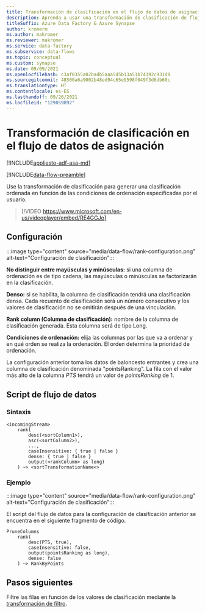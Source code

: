 ```yaml
---
title: Transformación de clasificación en el flujo de datos de asignación
description: Aprenda a usar una transformación de clasificación de flujo de datos de asignación para generar una columna de clasificación en canalizaciones de Azure Data Factory o Synapse Analytics.
titleSuffix: Azure Data Factory & Azure Synapse
author: kromerm
ms.author: makromer
ms.reviewer: makromer
ms.service: data-factory
ms.subservice: data-flows
ms.topic: conceptual
ms.custom: synapse
ms.date: 09/09/2021
ms.openlocfilehash: c3af0355a02badb5aaa5d5b13a51b74392c931d8
ms.sourcegitcommit: 48500a6a9002b48ed94c65e9598f049f3d6db60c
ms.translationtype: HT
ms.contentlocale: es-ES
ms.lasthandoff: 09/26/2021
ms.locfileid: "129059892"
---
```

# <a name="rank-transformation-in-mapping-data-flow"></a>Transformación de clasificación en el flujo de datos de asignación 

[!INCLUDE[appliesto-adf-asa-md](includes/appliesto-adf-asa-md.md)]

[!INCLUDE[data-flow-preamble](includes/data-flow-preamble.md)]

Use la transformación de clasificación para generar una clasificación ordenada en función de las condiciones de ordenación especificadas por el usuario. 

> [!VIDEO https://www.microsoft.com/en-us/videoplayer/embed/RE4GGJo]

## <a name="configuration"></a>Configuración

:::image type="content" source="media/data-flow/rank-configuration.png" alt-text="Configuración de clasificación":::

**No distinguir entre mayúsculas y minúsculas:** si una columna de ordenación es de tipo cadena, las mayúsculas o minúsculas se factorizarán en la clasificación. 

**Denso:** si se habilita, la columna de clasificación tendrá una clasificación densa. Cada recuento de clasificación será un número consecutivo y los valores de clasificación no se omitirán después de una vinculación.

**Rank column (Columna de clasificación):** nombre de la columna de clasificación generada. Esta columna será de tipo Long.

**Condiciones de ordenación:** elija las columnas por las que va a ordenar y en qué orden se realiza la ordenación. El orden determina la prioridad de ordenación.

La configuración anterior toma los datos de baloncesto entrantes y crea una columna de clasificación denominada "pointsRanking". La fila con el valor más alto de la columna *PTS* tendrá un valor de *pointsRanking* de 1.

## <a name="data-flow-script"></a>Script de flujo de datos

### <a name="syntax"></a>Sintaxis

```
<incomingStream>
    rank(
        desc(<sortColumn1>),
        asc(<sortColumn2>),
        ...,
        caseInsensitive: { true | false }
        dense: { true | false }
        output(<rankColumn> as long)
    ) ~> <sortTransformationName<>
```

### <a name="example"></a>Ejemplo

:::image type="content" source="media/data-flow/rank-configuration.png" alt-text="Configuración de clasificación":::

El script del flujo de datos para la configuración de clasificación anterior se encuentra en el siguiente fragmento de código.

```
PruneColumns
    rank(
        desc(PTS, true),
        caseInsensitive: false,
        output(pointsRanking as long),
        dense: false
    ) ~> RankByPoints
```

## <a name="next-steps"></a>Pasos siguientes

Filtre las filas en función de los valores de clasificación mediante la [transformación de filtro](data-flow-filter.md).
